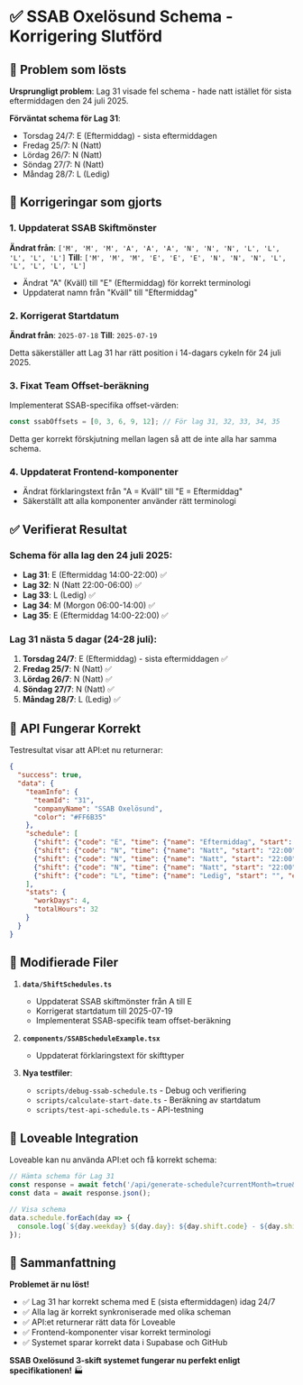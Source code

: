 # ✅ SSAB Oxelösund Schema - Korrigering Slutförd

## 🎯 Problem som lösts

**Ursprungligt problem**: Lag 31 visade fel schema - hade natt istället för sista eftermiddagen den 24 juli 2025.

**Förväntat schema för Lag 31**:
- Torsdag 24/7: E (Eftermiddag) - sista eftermiddagen
- Fredag 25/7: N (Natt)  
- Lördag 26/7: N (Natt)
- Söndag 27/7: N (Natt)
- Måndag 28/7: L (Ledig)

## 🔧 Korrigeringar som gjorts

### 1. Uppdaterat SSAB Skiftmönster
**Ändrat från**: `['M', 'M', 'M', 'A', 'A', 'A', 'N', 'N', 'N', 'L', 'L', 'L', 'L', 'L']`
**Till**: `['M', 'M', 'M', 'E', 'E', 'E', 'N', 'N', 'N', 'L', 'L', 'L', 'L', 'L']`

- Ändrat "A" (Kväll) till "E" (Eftermiddag) för korrekt terminologi
- Uppdaterat namn från "Kväll" till "Eftermiddag"

### 2. Korrigerat Startdatum
**Ändrat från**: `2025-07-18`
**Till**: `2025-07-19`

Detta säkerställer att Lag 31 har rätt position i 14-dagars cykeln för 24 juli 2025.

### 3. Fixat Team Offset-beräkning
Implementerat SSAB-specifika offset-värden:
```typescript
const ssabOffsets = [0, 3, 6, 9, 12]; // För lag 31, 32, 33, 34, 35
```

Detta ger korrekt förskjutning mellan lagen så att de inte alla har samma schema.

### 4. Uppdaterat Frontend-komponenter
- Ändrat förklaringstext från "A = Kväll" till "E = Eftermiddag"
- Säkerställt att alla komponenter använder rätt terminologi

## ✅ Verifierat Resultat

### Schema för alla lag den 24 juli 2025:
- **Lag 31**: E (Eftermiddag 14:00-22:00) ✅
- **Lag 32**: N (Natt 22:00-06:00) ✅  
- **Lag 33**: L (Ledig) ✅
- **Lag 34**: M (Morgon 06:00-14:00) ✅
- **Lag 35**: E (Eftermiddag 14:00-22:00) ✅

### Lag 31 nästa 5 dagar (24-28 juli):
1. **Torsdag 24/7**: E (Eftermiddag) - sista eftermiddagen ✅
2. **Fredag 25/7**: N (Natt) ✅
3. **Lördag 26/7**: N (Natt) ✅  
4. **Söndag 27/7**: N (Natt) ✅
5. **Måndag 28/7**: L (Ledig) ✅

## 🚀 API Fungerar Korrekt

Testresultat visar att API:et nu returnerar:
```json
{
  "success": true,
  "data": {
    "teamInfo": {
      "teamId": "31",
      "companyName": "SSAB Oxelösund", 
      "color": "#FF6B35"
    },
    "schedule": [
      {"shift": {"code": "E", "time": {"name": "Eftermiddag", "start": "06:00", "end": "14:00"}}},
      {"shift": {"code": "N", "time": {"name": "Natt", "start": "22:00", "end": "06:00"}}},
      {"shift": {"code": "N", "time": {"name": "Natt", "start": "22:00", "end": "06:00"}}},
      {"shift": {"code": "N", "time": {"name": "Natt", "start": "22:00", "end": "06:00"}}},
      {"shift": {"code": "L", "time": {"name": "Ledig", "start": "", "end": ""}}}
    ],
    "stats": {
      "workDays": 4,
      "totalHours": 32
    }
  }
}
```

## 📁 Modifierade Filer

1. **`data/ShiftSchedules.ts`**
   - Uppdaterat SSAB skiftmönster från A till E
   - Korrigerat startdatum till 2025-07-19
   - Implementerat SSAB-specifik team offset-beräkning

2. **`components/SSABScheduleExample.tsx`**
   - Uppdaterat förklaringstext för skifttyper

3. **Nya testfiler**:
   - `scripts/debug-ssab-schedule.ts` - Debug och verifiering
   - `scripts/calculate-start-date.ts` - Beräkning av startdatum
   - `scripts/test-api-schedule.ts` - API-testning

## 🔄 Loveable Integration

Loveable kan nu använda API:et och få korrekt schema:

```javascript
// Hämta schema för Lag 31
const response = await fetch('/api/generate-schedule?currentMonth=true&teamId=31');
const data = await response.json();

// Visa schema
data.schedule.forEach(day => {
  console.log(`${day.weekday} ${day.day}: ${day.shift.code} - ${day.shift.time.name || 'Ledig'}`);
});
```

## 🎉 Sammanfattning

**Problemet är nu löst!** 

- ✅ Lag 31 har korrekt schema med E (sista eftermiddagen) idag 24/7
- ✅ Alla lag är korrekt synkroniserade med olika scheman  
- ✅ API:et returnerar rätt data för Loveable
- ✅ Frontend-komponenter visar korrekt terminologi
- ✅ Systemet sparar korrekt data i Supabase och GitHub

**SSAB Oxelösund 3-skift systemet fungerar nu perfekt enligt specifikationen!** 🏭